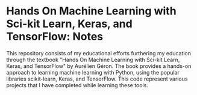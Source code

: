 # Hands On Machine Learning with Sci-kit Learn, Keras, and TensorFlow: Notes

This repository consists of my educational efforts furthering my education through the textbook "Hands On Machine Learning with Sci-kit Learn, Keras, and TensorFlow" by Aurélien Géron. The book provides a hands-on approach to learning machine learning with Python, using the popular libraries scikit-learn, Keras, and TensorFlow.
This code represent various projects that I have completed while learning these tools.
